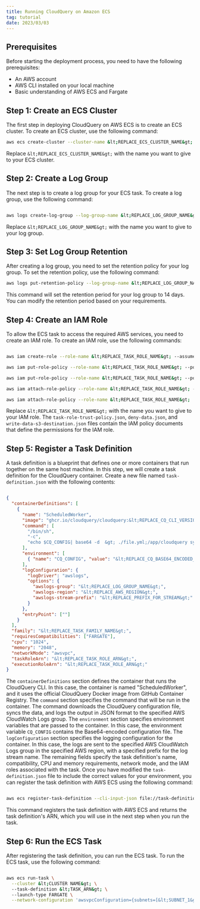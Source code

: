 ```yaml
---
title: Running CloudQuery on Amazon ECS
tag: tutorial
date: 2023/03/03
---
```



## Prerequisites
Before starting the deployment process, you need to have the following prerequisites:
  * An AWS account
  * AWS CLI installed on your local machine
  * Basic understanding of AWS ECS and Fargate

## Step 1: Create an ECS Cluster
The first step in deploying CloudQuery on AWS ECS is to create an ECS cluster. To create an ECS cluster, use the following command:
```bash
aws ecs create-cluster --cluster-name &lt;REPLACE_ECS_CLUSTER_NAME&gt;
```

Replace `&lt;REPLACE_ECS_CLUSTER_NAME&gt;` with the name you want to give to your ECS cluster.

## Step 2: Create a Log Group
The next step is to create a log group for your ECS task. To create a log group, use the following command:
```bash

aws logs create-log-group --log-group-name &lt;REPLACE_LOG_GROUP_NAME&gt;

```
Replace `&lt;REPLACE_LOG_GROUP_NAME&gt;` with the name you want to give to your log group.

## Step 3: Set Log Group Retention
After creating a log group, you need to set the retention policy for your log group. To set the retention policy, use the following command:
```bash
aws logs put-retention-policy --log-group-name &lt;REPLACE_LOG_GROUP_NAME&gt; --retention-in-days 14
```
This command will set the retention period for your log group to 14 days. You can modify the retention period based on your requirements.

## Step 4: Create an IAM Role
To allow the ECS task to access the required AWS services, you need to create an IAM role. To create an IAM role, use the following commands:
```bash

aws iam create-role --role-name &lt;REPLACE_TASK_ROLE_NAME&gt; --assume-role-policy-document file://task-role-trust-policy.json;

aws iam put-role-policy --role-name &lt;REPLACE_TASK_ROLE_NAME&gt; --policy-name DenyData --policy-document file://deny-data.json;

aws iam put-role-policy --role-name &lt;REPLACE_TASK_ROLE_NAME&gt; --policy-name WriteDataToS3Destination --policy-document file://write-data-s3-destination.json;

aws iam attach-role-policy --role-name &lt;REPLACE_TASK_ROLE_NAME&gt; --policy-arn arn:aws:iam::aws:policy/ReadOnlyAccess

aws iam attach-role-policy --role-name &lt;REPLACE_TASK_ROLE_NAME&gt;  --policy-arn arn:aws:iam::aws:policy/service-role/AmazonECSTaskExecutionRolePolicy 

```
Replace `&lt;REPLACE_TASK_ROLE_NAME&gt;` with the name you want to give to your IAM role. The `task-role-trust-policy.json`, `deny-data.json`, and `write-data-s3-destination.json` files contain the IAM policy documents that define the permissions for the IAM role.


## Step 5: Register a Task Definition
A task definition is a blueprint that defines one or more containers that run together on the same host machine. In this step, we will create a task definition for the CloudQuery container.
Create a new file named `task-definition.json` with the following contents:
```json

{
  "containerDefinitions": [
    {
      "name": "ScheduledWorker",
      "image": "ghcr.io/cloudquery/cloudquery:&lt;REPLACE_CQ_CLI_VERSION&gt;",
      "command": [
        "/bin/sh",
        "-c",
        "echo $CQ_CONFIG| base64 -d  &gt; ./file.yml;/app/cloudquery sync ./file.yml --log-console --log-format json"
      ],
      "environment": [
        { "name": "CQ_CONFIG", "value": "&lt;REPLACE_CQ_BASE64_ENCODED_CONFIG&gt;" }
      ],
      "logConfiguration": {
        "logDriver": "awslogs",
        "options": {
          "awslogs-group": "&lt;REPLACE_LOG_GROUP_NAME&gt;",
          "awslogs-region": "&lt;REPLACE_AWS_REGION&gt;",
          "awslogs-stream-prefix": "&lt;REPLACE_PREFIX_FOR_STREAM&gt;"
        }
      },
      "entryPoint": [""]
    }
  ],
  "family": "&lt;REPLACE_TASK_FAMILY_NAME&gt;",
  "requiresCompatibilities": ["FARGATE"],
  "cpu": "1024",
  "memory": "2048",
  "networkMode": "awsvpc",
  "taskRoleArn": "&lt;REPLACE_TASK_ROLE_ARN&gt;",
  "executionRoleArn": "&lt;REPLACE_TASK_ROLE_ARN&gt;"
}

```
The `containerDefinitions` section defines the container that runs the CloudQuery CLI. In this case, the container is named "ScheduledWorker", and it uses the official CloudQuery Docker image from GitHub Container Registry.
The `command` section specifies the command that will be run in the container. The command downloads the CloudQuery configuration file, syncs the data, and logs the output in JSON format to the specified AWS CloudWatch Logs group.
The `environment` section specifies environment variables that are passed to the container. In this case, the environment variable `CQ_CONFIG` contains the Base64-encoded configuration file.
The `logConfiguration` section specifies the logging configuration for the container. In this case, the logs are sent to the specified AWS CloudWatch Logs group in the specified AWS region, with a specified prefix for the log stream name.
The remaining fields specify the task definition's name, compatibility, CPU and memory requirements, network mode, and the IAM roles associated with the task.
Once you have modified the `task-definition.json` file to include the correct values for your environment, you can register the task definition with AWS ECS using the following command:
```bash

aws ecs register-task-definition --cli-input-json file://task-definition.json

```
This command registers the task definition with AWS ECS and returns the task definition's ARN, which you will use in the next step when you run the task.

## Step 6: Run the ECS Task
After registering the task definition, you can run the ECS task. To run the ECS task, use the following command:
```bash

aws ecs run-task \
  --cluster &lt;CLUSTER NAME&gt; \
  --task-definition &lt;TASK_ARN&gt; \
  --launch-type FARGATE \
  --network-configuration 'awsvpcConfiguration={subnets=[&lt;SUBNET_1&gt;,&lt;SUBNET_2&gt;],securityGroups=[&lt;SG_1&gt;,&lt;SG_
```